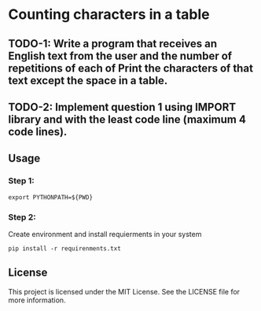 # Counting characters in a table

## TODO-1: Write a program that receives an English text from the user and the number of repetitions of each of Print the characters of that text except the space in a table.

## TODO-2: Implement question 1 using IMPORT library and with the least code line (maximum 4 code lines).

## Usage
### Step 1:
```
export PYTHONPATH=${PWD}

```
### Step 2:
Create environment and install requierments in your system
```
pip install -r requirenments.txt

```
## License
This project is licensed under the MIT License. See the LICENSE file for more information.